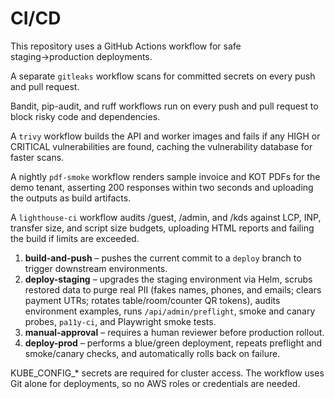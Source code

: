 # CI/CD

This repository uses a GitHub Actions workflow for safe staging→production deployments.

A separate `gitleaks` workflow scans for committed secrets on every push and pull request.

Bandit, pip-audit, and ruff workflows run on every push and pull request to block risky code and dependencies.

A `trivy` workflow builds the API and worker images and fails if any HIGH or CRITICAL vulnerabilities are found, caching the vulnerability database for faster scans.

A nightly `pdf-smoke` workflow renders sample invoice and KOT PDFs for the demo tenant, asserting 200 responses within two seconds and uploading the outputs as build artifacts.

A `lighthouse-ci` workflow audits /guest, /admin, and /kds against LCP, INP, transfer size, and script size budgets, uploading HTML reports and failing the build if limits are exceeded.

1. **build-and-push** – pushes the current commit to a `deploy` branch to trigger downstream environments.
2. **deploy-staging** – upgrades the staging environment via Helm, scrubs restored data to purge real PII (fakes names, phones, and emails; clears payment UTRs; rotates table/room/counter QR tokens), audits environment examples, runs `/api/admin/preflight`, smoke and canary probes, `pa11y-ci`, and Playwright smoke tests.
3. **manual-approval** – requires a human reviewer before production rollout.
4. **deploy-prod** – performs a blue/green deployment, repeats preflight and smoke/canary checks, and automatically rolls back on failure.

KUBE_CONFIG_* secrets are required for cluster access. The workflow uses Git alone for deployments, so no AWS roles or credentials are needed.
